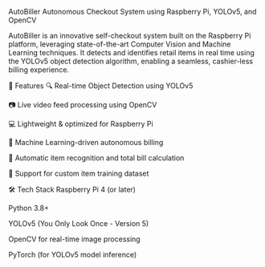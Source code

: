 
AutoBiller 
Autonomous Checkout System using Raspberry Pi, YOLOv5, and OpenCV

AutoBiller is an innovative self-checkout system built on the Raspberry Pi platform, leveraging state-of-the-art Computer Vision and Machine Learning techniques. It detects and identifies retail items in real time using the YOLOv5 object detection algorithm, enabling a seamless, cashier-less billing experience.

🚀 Features
🔍 Real-time Object Detection using YOLOv5

📷 Live video feed processing using OpenCV

💻 Lightweight & optimized for Raspberry Pi

🧠 Machine Learning-driven autonomous billing

📝 Automatic item recognition and total bill calculation

💾 Support for custom item training dataset

🛠️ Tech Stack
Raspberry Pi 4 (or later)

Python 3.8+

YOLOv5 (You Only Look Once - Version 5)

OpenCV for real-time image processing

PyTorch (for YOLOv5 model inference)
